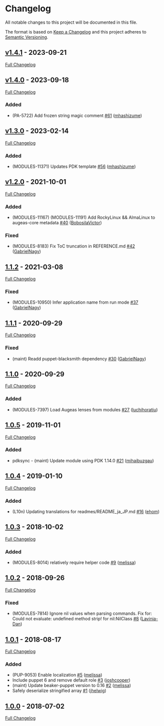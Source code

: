 <!-- markdownlint-disable MD024 -->
# Changelog

All notable changes to this project will be documented in this file.

The format is based on [Keep a Changelog](http://keepachangelog.com/en/1.0.0/) and this project adheres to [Semantic Versioning](http://semver.org).

## [v1.4.1](https://github.com/puppetlabs/puppetlabs-augeas_core/tree/v1.4.1) - 2023-09-21

[Full Changelog](https://github.com/puppetlabs/puppetlabs-augeas_core/compare/v1.4.0...v1.4.1)

## [v1.4.0](https://github.com/puppetlabs/puppetlabs-augeas_core/tree/v1.4.0) - 2023-09-18

[Full Changelog](https://github.com/puppetlabs/puppetlabs-augeas_core/compare/v1.3.0...v1.4.0)

### Added

- (PA-5722) Add frozen string magic comment  [#61](https://github.com/puppetlabs/puppetlabs-augeas_core/pull/61) ([mhashizume](https://github.com/mhashizume))

## [v1.3.0](https://github.com/puppetlabs/puppetlabs-augeas_core/tree/v1.3.0) - 2023-02-14

[Full Changelog](https://github.com/puppetlabs/puppetlabs-augeas_core/compare/v1.2.0...v1.3.0)

### Added

- (MODULES-11371) Updates PDK template [#56](https://github.com/puppetlabs/puppetlabs-augeas_core/pull/56) ([mhashizume](https://github.com/mhashizume))

## [v1.2.0](https://github.com/puppetlabs/puppetlabs-augeas_core/tree/v1.2.0) - 2021-10-01

[Full Changelog](https://github.com/puppetlabs/puppetlabs-augeas_core/compare/1.1.2...v1.2.0)

### Added

- (MODULES-11167) (MODULES-11191) Add RockyLinux && AlmaLinux to augeas-core metadata [#40](https://github.com/puppetlabs/puppetlabs-augeas_core/pull/40) ([BobosilaVictor](https://github.com/BobosilaVictor))

### Fixed

- (MODULES-8183) Fix ToC truncation in REFERENCE.md [#42](https://github.com/puppetlabs/puppetlabs-augeas_core/pull/42) ([GabrielNagy](https://github.com/GabrielNagy))

## [1.1.2](https://github.com/puppetlabs/puppetlabs-augeas_core/tree/1.1.2) - 2021-03-08

[Full Changelog](https://github.com/puppetlabs/puppetlabs-augeas_core/compare/1.1.1...1.1.2)

### Fixed

- (MODULES-10950) Infer application name from run mode [#37](https://github.com/puppetlabs/puppetlabs-augeas_core/pull/37) ([GabrielNagy](https://github.com/GabrielNagy))

## [1.1.1](https://github.com/puppetlabs/puppetlabs-augeas_core/tree/1.1.1) - 2020-09-29

[Full Changelog](https://github.com/puppetlabs/puppetlabs-augeas_core/compare/1.1.0...1.1.1)

### Fixed

- (maint) Readd puppet-blacksmith dependency [#30](https://github.com/puppetlabs/puppetlabs-augeas_core/pull/30) ([GabrielNagy](https://github.com/GabrielNagy))

## [1.1.0](https://github.com/puppetlabs/puppetlabs-augeas_core/tree/1.1.0) - 2020-09-29

[Full Changelog](https://github.com/puppetlabs/puppetlabs-augeas_core/compare/1.0.5...1.1.0)

### Added

- (MODULES-7397) Load Augeas lenses from modules [#27](https://github.com/puppetlabs/puppetlabs-augeas_core/pull/27) ([luchihoratiu](https://github.com/luchihoratiu))

## [1.0.5](https://github.com/puppetlabs/puppetlabs-augeas_core/tree/1.0.5) - 2019-11-01

[Full Changelog](https://github.com/puppetlabs/puppetlabs-augeas_core/compare/1.0.4...1.0.5)

### Added

- pdksync - (maint) Update module using PDK 1.14.0 [#21](https://github.com/puppetlabs/puppetlabs-augeas_core/pull/21) ([mihaibuzgau](https://github.com/mihaibuzgau))

## [1.0.4](https://github.com/puppetlabs/puppetlabs-augeas_core/tree/1.0.4) - 2019-01-10

[Full Changelog](https://github.com/puppetlabs/puppetlabs-augeas_core/compare/1.0.3...1.0.4)

### Added

- (L10n) Updating translations for readmes/README_ja_JP.md [#16](https://github.com/puppetlabs/puppetlabs-augeas_core/pull/16) ([ehom](https://github.com/ehom))

## [1.0.3](https://github.com/puppetlabs/puppetlabs-augeas_core/tree/1.0.3) - 2018-10-02

[Full Changelog](https://github.com/puppetlabs/puppetlabs-augeas_core/compare/1.0.2...1.0.3)

### Added

- (MODULES-8014) relatively require helper code [#9](https://github.com/puppetlabs/puppetlabs-augeas_core/pull/9) ([melissa](https://github.com/melissa))

## [1.0.2](https://github.com/puppetlabs/puppetlabs-augeas_core/tree/1.0.2) - 2018-09-26

[Full Changelog](https://github.com/puppetlabs/puppetlabs-augeas_core/compare/1.0.1...1.0.2)

### Fixed

- (MODULES-7814) Ignore nil values when parsing commands. Fix for: Could not evaluate: undefined method strip! for nil:NilClass [#8](https://github.com/puppetlabs/puppetlabs-augeas_core/pull/8) ([Lavinia-Dan](https://github.com/Lavinia-Dan))

## [1.0.1](https://github.com/puppetlabs/puppetlabs-augeas_core/tree/1.0.1) - 2018-08-17

[Full Changelog](https://github.com/puppetlabs/puppetlabs-augeas_core/compare/1.0.0...1.0.1)

### Added

- (PUP-9053) Enable localization [#5](https://github.com/puppetlabs/puppetlabs-augeas_core/pull/5) ([melissa](https://github.com/melissa))
- Include puppet 6 and remove default role [#3](https://github.com/puppetlabs/puppetlabs-augeas_core/pull/3) ([joshcooper](https://github.com/joshcooper))
- (maint) Update beaker-puppet version to 0.16 [#2](https://github.com/puppetlabs/puppetlabs-augeas_core/pull/2) ([melissa](https://github.com/melissa))
- Safely deserialize stringified array [#1](https://github.com/puppetlabs/puppetlabs-augeas_core/pull/1) ([jhelwig](https://github.com/jhelwig))

## [1.0.0](https://github.com/puppetlabs/puppetlabs-augeas_core/tree/1.0.0) - 2018-07-02

[Full Changelog](https://github.com/puppetlabs/puppetlabs-augeas_core/compare/b9263341547f13a6af09f748d9b9ac483b5d2030...1.0.0)
